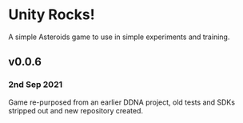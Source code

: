 # Unity Rocks!

A simple Asteroids game to use in simple experiments and training.

## v0.0.6
### 2nd Sep 2021
Game re-purposed from an earlier DDNA project, old tests and SDKs stripped out and new repository created.
